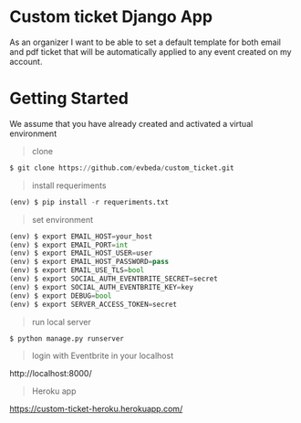 # Custom ticket Django App

As an organizer I want to be able to set a default template for both email and pdf ticket that will be automatically applied to any event created on my account.

# Getting Started

We assume that you have already created and activated a virtual environment

> clone

```python
$ git clone https://github.com/evbeda/custom_ticket.git

```

> install requeriments

```python
(env) $ pip install -r requeriments.txt

```

> set environment
```python
(env) $ export EMAIL_HOST=your_host
(env) $ export EMAIL_PORT=int
(env) $ export EMAIL_HOST_USER=user
(env) $ export EMAIL_HOST_PASSWORD=pass
(env) $ export EMAIL_USE_TLS=bool
(env) $ export SOCIAL_AUTH_EVENTBRITE_SECRET=secret
(env) $ export SOCIAL_AUTH_EVENTBRITE_KEY=key
(env) $ export DEBUG=bool
(env) $ export SERVER_ACCESS_TOKEN=secret

```


> run local server
```python
$ python manage.py runserver

```

> login with Eventbrite in your localhost

http://localhost:8000/

> Heroku app

https://custom-ticket-heroku.herokuapp.com/
